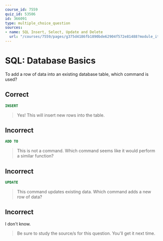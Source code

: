 ```yaml
---
course_id: 7559
quiz_id: 53506
id: 366091
type: multiple_choice_question
sources:
- name: SQL Insert, Select, Update and Delete
  url: "/courses/7559/pages/g375d4186fb1890bde62904f572e81488?module_item_id=gc1ba2b39c4765d4ec4cbfd4a7d0d3d64"
---
```


# SQL: Database Basics

To add a row of data into an existing database table, which command is used?

## Correct

```sql
INSERT
```

> Yes! This will insert new rows into the table.

## Incorrect

```sql
ADD TO
```

> This is not a command. Which command seems like it would perform a similar
> function?

## Incorrect

```sql
UPDATE
```

> This command updates existing data. Which command adds a new row of data?

## Incorrect

I don't know.

> Be sure to study the source/s for this question. You'll get it next time.
